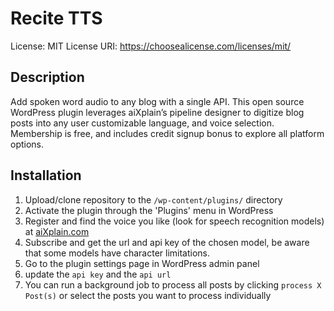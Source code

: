 # Recite TTS
License: MIT
License URI: https://choosealicense.com/licenses/mit/


## Description
Add spoken word audio to any blog with a single API. This open source WordPress plugin leverages aiXplain’s pipeline designer to digitize blog posts into any user customizable language, and voice selection. Membership is free, and includes credit signup bonus to explore all platform options.


## Installation
1. Upload/clone repository to the `/wp-content/plugins/` directory
2. Activate the plugin through the 'Plugins' menu in WordPress
3. Register and find the voice you like (look for speech recognition models) at [aiXplain.com](https://aixplain.com)
4. Subscribe and get the url and api key of the chosen model, be aware that some models have character limitations.
4. Go to the plugin settings page in WordPress admin panel
5. update the `api key` and the `api url `
6. You can run a background job to process all posts by clicking `process X Post(s)` or select the posts you want to process individually 


